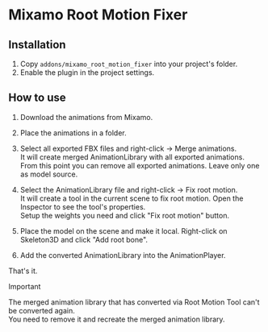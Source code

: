 # Mixamo Root Motion Fixer

## Installation

1. Copy `addons/mixamo_root_motion_fixer` into your project's folder.
2. Enable the plugin in the project settings.


## How to use
1. Download the animations from Mixamo.
2. Place the animations in a folder.
3. Select all exported FBX files and right-click -> Merge animations.  
It will create merged AnimationLibrary with all exported animations.  
From this point you can remove all exported animations. Leave only one as model source.

4. Select the AnimationLibrary file and right-click -> Fix root motion.  
It will create a tool in the current scene to fix root motion. Open the Inspector to see the tool's properties.  
Setup the weights you need and click "Fix root motion" button.  

5. Place the model on the scene and make it local. Right-click on Skeleton3D and click "Add root bone".
6. Add the converted AnimationLibrary into the AnimationPlayer.

That's it.

> [!IMPORTANT]
> The merged animation library that has converted via Root Motion Tool can't be converted again.  
> You need to remove it and recreate the merged animation library.
